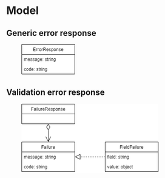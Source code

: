 # Model

## Generic error response

<figure><img src="../.gitbook/assets/generic_error_response_model.drawio.png" alt=""><figcaption></figcaption></figure>

## Validation error response

<figure><img src="../.gitbook/assets/validation_error_response_model.drawio.png" alt=""><figcaption></figcaption></figure>
